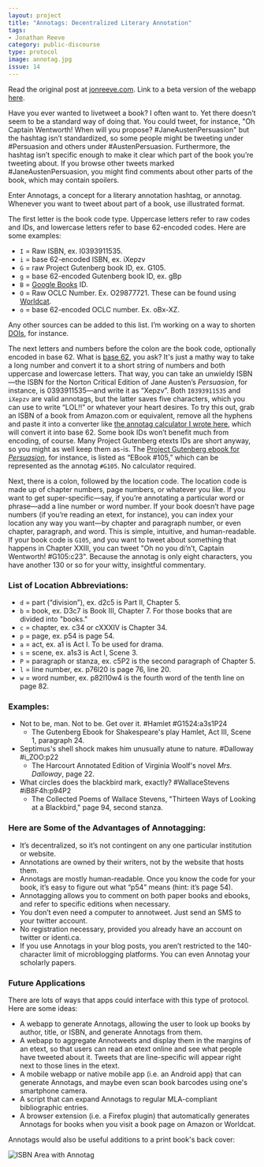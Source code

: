 ```yaml
---
layout: project
title: "Annotags: Decentralized Literary Annotation"
tags:
- Jonathan Reeve
category: public-discourse
type: protocol
image: annotag.jpg
issue: 14
---
```


Read the original post at [jonreeve.com](http://jonreeve.com/projects/annotags/about.html). Link to a beta version of the webapp [here](http://jonreeve.com/projects/annotags/).

Have you ever wanted to livetweet a book? I often want to. Yet there doesn’t seem to be a standard way of doing that. You could tweet, for instance, "Oh Captain Wentworth! When will you propose? #JaneAustenPersuasion" but the hashtag isn’t standardized, so some people might be tweeting under #Persuasion and others under #AustenPersuasion. Furthermore, the hashtag isn’t specific enough to make it clear which part of the book you’re tweeting about. If you browse other tweets marked #JaneAustenPersuasion, you might find comments about other parts of the book, which may contain spoilers. 

Enter Annotags, a concept for a literary annotation hashtag, or annotag. Whenever you want to tweet about part of a book, use illustrated format.

The first letter is the book code type. Uppercase letters refer to raw codes and IDs, and lowercase letters refer to base 62-encoded codes. Here are some examples: 

 * `I` = Raw ISBN, ex. I0393911535. 
 * `i` = base 62-encoded ISBN, ex. iXepzv
 * `G` = raw Project Gutenberg book ID, ex. G105. 
 * `g` = base 62-encoded Gutenberg book ID, ex. gBp
 * `B` = [Google Books](http://books.google.com) ID. 
 * `O` = Raw OCLC Number. Ex. O29877721. These can be found using [Worldcat](http://www.worldcat.org). 
 * `o` = base 62-encoded OCLC number. Ex. oBx-XZ.
 
Any other sources can be added to this list. I’m working on a way to shorten [DOIs](https://en.wikipedia.org/wiki/Digital_object_identifier), for instance. 

The next letters and numbers before the colon are the book code, optionally encoded in base 62. What is [base 62](http://en.wikipedia.org/wiki/Base_64), you ask? It's just a mathy way to take a long number and convert it to a short string of numbers and both uppercase and lowercase letters. That way, you can take an unwieldy ISBN—the ISBN for the Norton Critical Edition of Jane Austen’s _Persuasion_, for instance, is 0393911535—and write it as “Xepzv”. Both `I0393911535` and `iXepzv` are valid annotags, but the latter saves five characters, which you can use to write “LOL!!” or whatever your heart desires. To try this out, grab an ISBN of a book from Amazon.com or equivalent, remove all the hyphens and paste it into a converter like [the annotag calculator I wrote here](/projects/annotags), which will convert it into base 62. Some book IDs won’t benefit much from encoding, of course. Many Project Gutenberg etexts IDs are short anyway, so you might as well keep them as-is. The [Project Gutenberg ebook for _Persuasion_](http://www.gutenberg.org/files/105/105-h/105-h.htm), for instance, is listed as “EBook #105,” which can be represented as the annotag `#G105`. No calculator required. 

Next, there is a colon, followed by the location code. The location code is made up of chapter numbers, page numbers, or whatever you like. If you want to get super-specific—say, if you’re annotating a particular word or phrase—add a line number or word number. If your book doesn’t have page numbers (if you’re reading an etext, for instance), you can index your location any way you want—by chapter and paragraph number, or even chapter, paragraph, and word. This is simple, intuitive, and human-readable. If your book code is `G105`, and you want to tweet about something that happens in Chapter XXIII, you can tweet "Oh no you di’n’t, Captain Wentworth! #G105:c23". Because the annotag is only eight characters, you have another 130 or so for your witty, insightful commentary. 

### List of Location Abbreviations: 
 * `d` = part (“division”), ex. d2c5 is Part II, Chapter 5. 
 * `b` = book, ex. D3c7 is Book III, Chapter 7. For those books that are divided into "books." 
 * `c` = chapter, ex. c34 or cXXXIV is Chapter 34. 
 * `p` = page, ex. p54 is page 54. 
 * `a` = act, ex. a1 is Act I. To be used for drama. 
 * `s` = scene, ex. a1s3 is Act I, Scene 3. 
 * `P` = paragraph or stanza, ex. c5P2 is the second paragraph of Chapter 5. 
 * `l` = line number, ex. p76l20 is page 76, line 20. 
 * `w` = word number, ex. p82l10w4 is the fourth word of the tenth line on page 82. 

### Examples: 
 * Not to be, man. Not to be. Get over it. #Hamlet #G1524:a3s1P24 
   - The Gutenberg Ebook for Shakespeare's play Hamlet, Act III, Scene 1, paragraph 24. 
 * Septimus's shell shock makes him unusually atune to nature. #Dalloway #i_ZOO:p22 
   - The Harcourt Annotated Edition of Virginia Woolf's novel _Mrs. Dalloway_, page 22. 
 * What circles does the blackbird mark, exactly? #WallaceStevens #iB8F4h:p94P2 
   - The Collected Poems of Wallace Stevens, "Thirteen Ways of Looking at a Blackbird," page 94, second stanza. 

### Here are Some of the Advantages of Annotagging: 
 * It’s decentralized, so it’s not contingent on any one particular institution or website. 
 * Annotations are owned by their writers, not by the website that hosts them. 
 * Annotags are mostly human-readable. Once you know the code for your book, it’s easy to figure out what “p54” means (hint: it’s page 54).  
 * Annotagging allows you to comment on both paper books and ebooks, and refer to specific editions when necessary. 
 * You don’t even need a computer to annotweet. Just send an SMS to your twitter account. 
 * No registration necessary, provided you already have an account on twitter or identi.ca. 
 * If you use Annotags in your blog posts, you aren’t restricted to the 140-character limit of microblogging platforms. You can even Annotag your scholarly papers. 

### Future Applications
There are lots of ways that apps could interface with this type of protocol. Here are some ideas: 

 * A webapp to generate Annotags, allowing the user to look up books by author, title, or ISBN, and generate Annotags from them. 
 * A webapp to aggregate Annotweets and display them in the margins of an etext, so that users can read an etext online and see what people have tweeted about it. Tweets that are line-specific will appear right next to those lines in the etext.
 * A mobile webapp or native mobile app (i.e. an Android app) that can generate Annotags, and maybe even scan book barcodes using one's smartphone camera. 
 * A script that can expand Annotags to regular MLA-compliant bibliographic entries. 
 * A browser extension (i.e. a Firefox plugin) that automatically generates Annotags for books when you visit a book page on Amazon or Worldcat. 

Annotags would also be useful additions to a print book's back cover:

![ISBN Area with Annotag](/public/images/annotags/isbn-with-annotag.png)
